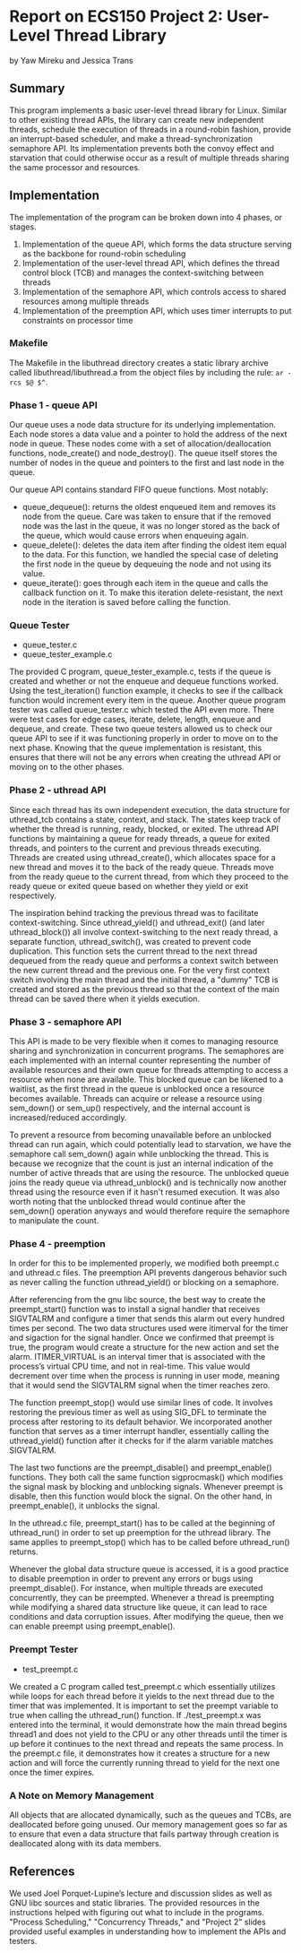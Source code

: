 # Report on ECS150 Project 2: User-Level Thread Library

by Yaw Mireku and Jessica Trans

## Summary

This program implements a basic user-level thread library for Linux. Similar to
other existing thread APIs, the library can create new independent threads,
schedule the execution of threads in a round-robin fashion, provide an
interrupt-based scheduler, and make a thread-synchronization semaphore API. Its
implementation prevents both the convoy effect and starvation that could
otherwise occur as a result of multiple threads sharing the same processor and
resources.

## Implementation

The implementation of the program can be broken down into 4 phases, or stages.

1. Implementation of the queue API, which forms the data structure serving as
   the backbone for round-robin scheduling
2. Implementation of the user-level thread API, which defines the thread control
   block (TCB) and manages the context-switching between threads
3. Implementation of the semaphore API, which controls access to shared
   resources among multiple threads
4. Implementation of the preemption API, which uses timer interrupts to put
   constraints on processor time

### Makefile

The Makefile in the libuthread directory creates a static library archive called
libuthread/libuthread.a from the object files by including the rule: `ar -rcs $@
$^`.

### Phase 1 - queue API

Our queue uses a node data structure for its underlying implementation. Each
node stores a data value and a pointer to hold the address of the next node in
queue. These nodes come with a set of allocation/deallocation functions,
node_create() and node_destroy(). The queue itself stores the number of nodes in
the queue and pointers to the first and last node in the queue.

Our queue API contains standard FIFO queue functions. Most notably:

- queue_dequeue(): returns the oldest enqueued item and removes its node from
  the queue. Care was taken to ensure that if the removed node was the last in
  the queue, it was no longer stored as the back of the queue, which would cause
  errors when enqueuing again.
- queue_delete(): deletes the data item after finding the oldest item equal to
  the data. For this function, we handled the special case of deleting the first
  node in the queue by dequeuing the node and not using its value.
- queue_iterate(): goes through each item in the queue and calls the callback
  function on it. To make this iteration delete-resistant, the next node in the
  iteration is saved before calling the function.

### Queue Tester

- queue_tester.c
- queue_tester_example.c

The provided C program, queue_tester_example.c, tests if the queue is created
and whether or not the enqueue and dequeue functions worked. Using the
test_iteration() function example, it checks to see if the callback function
would increment every item in the queue. Another queue program tester was called
queue_tester.c which tested the API even more. There were test cases for edge
cases, iterate, delete, length, enqueue and dequeue, and create. These two queue
testers allowed us to check our queue API to see if it was functioning properly
in order to move on to the next phase. Knowing that the queue implementation is
resistant, this ensures that there will not be any errors when creating the
uthread API or moving on to the other phases.

### Phase 2 - uthread API

Since each thread has its own independent execution, the data structure for
uthread_tcb contains a state, context, and stack. The states keep track of
whether the thread is running, ready, blocked, or exited. The uthread API
functions by maintaining a queue for ready threads, a queue for exited threads,
and pointers to the current and previous threads executing. Threads are created
using uthread_create(), which allocates space for a new thread and moves it to
the back of the ready queue. Threads move from the ready queue to the current
thread, from which they proceed to the ready queue or exited queue based on
whether they yield or exit respectively.

The inspiration behind tracking the previous thread was to facilitate
context-switching. Since uthread_yield() and uthread_exit() (and later
uthread_block()) all involve context-switching to the next ready thread, a
separate function, uthread_switch(), was created to prevent code duplication.
This function sets the current thread to the next thread dequeued from the ready
queue and performs a context switch between the new current thread and the
previous one. For the very first context switch involving the main thread and
the initial thread, a "dummy" TCB is created and stored as the previous thread
so that the context of the main thread can be saved there when it yields
execution.

### Phase 3 - semaphore API

This API is made to be very flexible when it comes to managing resource sharing
and synchronization in concurrent programs. The semaphores are each implemented
with an internal counter representing the number of available resources and
their own queue for threads attempting to access a resource when none are
available. This blocked queue can be likened to a waitlist, as the first thread
in the queue is unblocked once a resource becomes available. Threads can acquire
or release a resource using sem_down() or sem_up() respectively, and the
internal account is increased/reduced accordingly.

To prevent a resource from becoming unavailable before an unblocked thread can
run again, which could potentially lead to starvation, we have the semaphore
call sem_down() again while unblocking the thread. This is because we recognize
that the count is just an internal indication of the number of active threads
that are using the resource. The unblocked queue joins the ready queue via
uthread_unblock() and is technically now another thread using the resource even
if it hasn't resumed execution. It was also worth noting that the unblocked
thread would continue after the sem_down() operation anyways and would therefore
require the semaphore to manipulate the count.

### Phase 4 - preemption

In order for this to be implemented properly, we modified both preempt.c and
uthread.c files. The preemption API prevents dangerous behavior such as never
calling the function uthread_yield() or blocking on a semaphore.

After referencing from the gnu libc source, the best way to create the
preempt_start() function was to install a signal handler that receives SIGVTALRM
and configure a timer that sends this alarm out every hundred times per second.
The two data structures used were itimerval for the timer and sigaction for the
signal handler. Once we confirmed that preempt is true, the program would create
a structure for the new action and set the alarm. ITIMER_VIRTUAL is an interval
timer that is associated with the process’s virtual CPU time, and not in
real-time. This value would decrement over time when the process is running in
user mode, meaning that it would send the SIGVTALRM signal when the timer
reaches zero.

The function preempt_stop() would use similar lines of code. It involves
restoring the previous timer as well as using SIG_DFL to terminate the process
after restoring to its default behavior. We incorporated another function that
serves as a timer interrupt handler, essentially calling the uthread_yield()
function after it checks for if the alarm variable matches SIGVTALRM.

The last two functions are the preempt_disable() and preempt_enable() functions.
They both call the same function sigprocmask() which modifies the signal mask by
blocking and unblocking signals. Whenever preempt is disable, then this function
would block the signal. On the other hand, in preempt_enable(), it unblocks the
signal.

In the uthread.c file, preempt_start() has to be called at the beginning of
uthread_run() in order to set up preemption for the uthread library. The same
applies to preempt_stop() which has to be called before uthread_run() returns.

Whenever the global data structure queue is accessed, it is a good practice to
disable preemption in order to prevent any errors or bugs using
preempt_disable(). For instance, when multiple threads are executed
concurrently, they can be preempted. Whenever a thread is preempting while
modifying a shared data structure like queue, it can lead to race conditions and
data corruption issues. After modifying the queue, then we can enable preempt
using preempt_enable().

### Preempt Tester

- test_preempt.c

We created a C program called test_preempt.c which essentially utilizes while
loops for each thread before it yields to the next thread due to the timer that
was implemented. It is important to set the preempt variable to true when
calling the uthread_run() function. If ./test_preempt.x was entered into the
terminal, it would demonstrate how the main thread begins thread1 and does not
yield to the CPU or any other threads until the timer is up before it continues
to the next thread and repeats the same process. In the preempt.c file, it
demonstrates how it creates a structure for a new action and will force the
currently running thread to yield for the next one once the timer expires.

### A Note on Memory Management

All objects that are allocated dynamically, such as the queues and TCBs, are
deallocated before going unused. Our memory management goes so far as to ensure
that even a data structure that fails partway through creation is deallocated
along with its data members.

## References

We used Joel Porquet-Lupine’s lecture and discussion slides as well as GNU libc
sources and static libraries. The provided resources in the instructions helped
with figuring out what to include in the programs. "Process Scheduling,"
"Concurrency Threads," and "Project 2" slides provided useful examples in
understanding how to implement the APIs and testers.